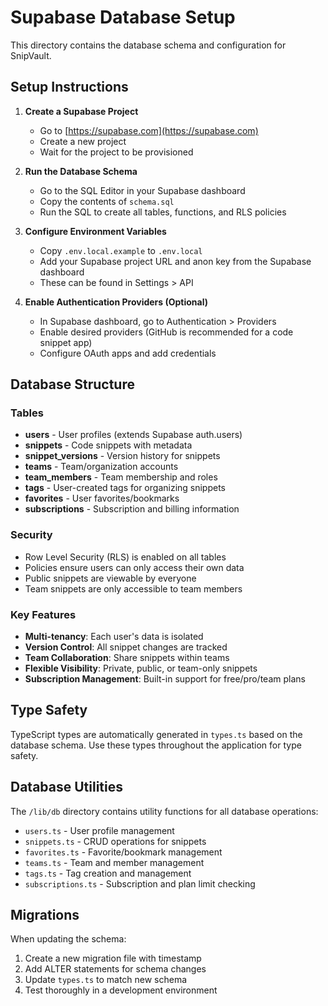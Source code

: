 # Supabase Database Setup

This directory contains the database schema and configuration for SnipVault.

## Setup Instructions

1. **Create a Supabase Project**
   - Go to [https://supabase.com](https://supabase.com)
   - Create a new project
   - Wait for the project to be provisioned

2. **Run the Database Schema**
   - Go to the SQL Editor in your Supabase dashboard
   - Copy the contents of `schema.sql`
   - Run the SQL to create all tables, functions, and RLS policies

3. **Configure Environment Variables**
   - Copy `.env.local.example` to `.env.local`
   - Add your Supabase project URL and anon key from the Supabase dashboard
   - These can be found in Settings > API

4. **Enable Authentication Providers (Optional)**
   - In Supabase dashboard, go to Authentication > Providers
   - Enable desired providers (GitHub is recommended for a code snippet app)
   - Configure OAuth apps and add credentials

## Database Structure

### Tables

- **users** - User profiles (extends Supabase auth.users)
- **snippets** - Code snippets with metadata
- **snippet_versions** - Version history for snippets
- **teams** - Team/organization accounts
- **team_members** - Team membership and roles
- **tags** - User-created tags for organizing snippets
- **favorites** - User favorites/bookmarks
- **subscriptions** - Subscription and billing information

### Security

- Row Level Security (RLS) is enabled on all tables
- Policies ensure users can only access their own data
- Public snippets are viewable by everyone
- Team snippets are only accessible to team members

### Key Features

- **Multi-tenancy**: Each user's data is isolated
- **Version Control**: All snippet changes are tracked
- **Team Collaboration**: Share snippets within teams
- **Flexible Visibility**: Private, public, or team-only snippets
- **Subscription Management**: Built-in support for free/pro/team plans

## Type Safety

TypeScript types are automatically generated in `types.ts` based on the database schema. Use these types throughout the application for type safety.

## Database Utilities

The `/lib/db` directory contains utility functions for all database operations:

- `users.ts` - User profile management
- `snippets.ts` - CRUD operations for snippets
- `favorites.ts` - Favorite/bookmark management
- `teams.ts` - Team and member management
- `tags.ts` - Tag creation and management
- `subscriptions.ts` - Subscription and plan limit checking

## Migrations

When updating the schema:

1. Create a new migration file with timestamp
2. Add ALTER statements for schema changes
3. Update `types.ts` to match new schema
4. Test thoroughly in a development environment